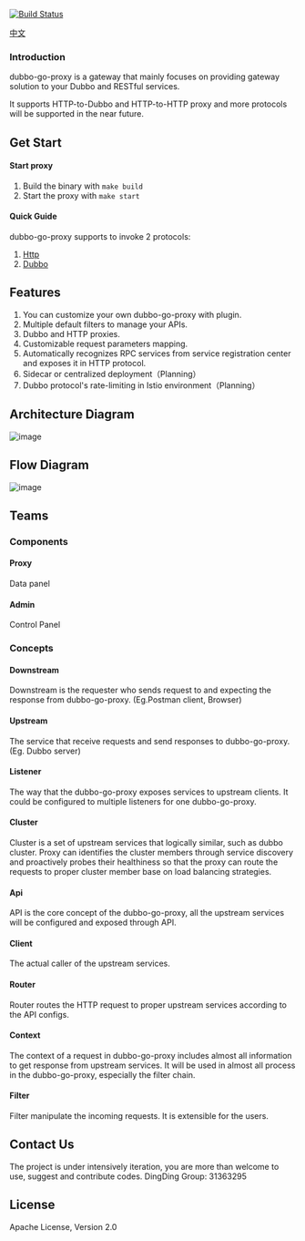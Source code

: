 [![Build Status](https://travis-ci.org/dubbogo/dubbo-go-proxy.svg?branch=master)](https://travis-ci.org/dubbogo/dubbo-go-proxy)

[中文](./README_CN.md) 
### Introduction

dubbo-go-proxy is a gateway that mainly focuses on providing gateway solution to your Dubbo and RESTful services.

It supports HTTP-to-Dubbo and HTTP-to-HTTP proxy and more protocols will be supported in the near future.

## Get Start
#### Start proxy
1. Build the binary with `make build`
2. Start the proxy with `make start`

#### Quick Guide
dubbo-go-proxy supports to invoke 2 protocols:

1. [Http](https://github.com/dubbogo/dubbo-go-proxy/blob/develop/docs/sample/http.md) 
2. [Dubbo](https://github.com/dubbogo/dubbo-go-proxy/blob/develop/docs/sample/dubbo.md)

## Features
1. You can customize your own dubbo-go-proxy with plugin.
2. Multiple default filters to manage your APIs.
3. Dubbo and HTTP proxies.
4. Customizable request parameters mapping.
5. Automatically recognizes RPC services from service registration center and exposes it in HTTP protocol.
4. Sidecar or centralized deployment（Planning）
5. Dubbo protocol's rate-limiting in Istio environment（Planning）

## Architecture Diagram
![image](https://raw.githubusercontent.com/dubbogo/dubbo-go-proxy/master/docs/images/dubbgoproxy-infrastructure.png)
## Flow Diagram
![image](https://raw.githubusercontent.com/dubbogo/dubbo-go-proxy/master/docs/images/dubbogoproxy-procedure.png)

## Teams
### Components
#### Proxy
Data panel
#### Admin
Control Panel
### Concepts
#### Downstream
Downstream is the requester who sends request to and expecting the response from dubbo-go-proxy. (Eg.Postman client, Browser)
#### Upstream
The service that receive requests and send responses to dubbo-go-proxy. (Eg. Dubbo server)
#### Listener
The way that the dubbo-go-proxy exposes services to upstream clients. It could be configured to multiple listeners for one dubbo-go-proxy.
#### Cluster
Cluster is a set of upstream services that logically similar, such as dubbo cluster. Proxy can identifies the cluster members through service discovery and proactively probes their healthiness so that the proxy can route the requests to proper cluster member base on load balancing strategies.
#### Api
API is the core concept of the dubbo-go-proxy, all the upstream services will be configured and exposed through API.
#### Client
The actual caller of the upstream services.
#### Router
Router routes the HTTP request to proper upstream services according to the API configs.
#### Context
The context of a request in dubbo-go-proxy includes almost all information to get response from upstream services. It will be used in almost all process in the dubbo-go-proxy, especially the filter chain.
#### Filter
Filter manipulate the incoming requests. It is extensible for the users.
## Contact Us
The project is under intensively iteration, you are more than welcome to use, suggest and contribute codes. DingDing Group: 31363295
## License

Apache License, Version 2.0
